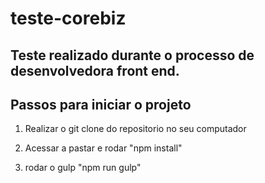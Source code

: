 # teste-corebiz

## Teste realizado durante o processo de desenvolvedora front end.

## Passos para iniciar o projeto

1. Realizar o git clone do repositorio no seu computador

2. Acessar a pastar e rodar "npm install"

3. rodar o gulp "npm run gulp"

